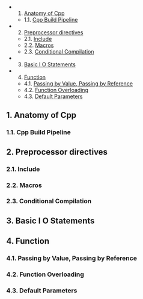 <!-- vscode-markdown-toc -->
* 1. [Anatomy of Cpp](#AnatomyofCpp)
	* 1.1. [Cpp Build Pipeline](#CppBuildPipeline)
* 2. [Preprocessor directives](#Preprocessordirectives)
	* 2.1. [Include](#Include)
	* 2.2. [Macros](#Macros)
	* 2.3. [Conditional Compilation](#ConditionalCompilation)
* 3. [Basic I O Statements](#BasicIOStatements)
* 4. [Function](#Function)
	* 4.1. [Passing by Value, Passing by Reference](#PassingbyValuePassingbyReference)
	* 4.2. [Function Overloading](#FunctionOverloading)
	* 4.3. [Default Parameters](#DefaultParameters)

<!-- vscode-markdown-toc-config
	numbering=true
	autoSave=true
	/vscode-markdown-toc-config -->
<!-- /vscode-markdown-toc -->

##  1. <a name='AnatomyofCpp'></a>Anatomy of Cpp

###  1.1. <a name='CppBuildPipeline'></a>Cpp Build Pipeline

##  2. <a name='Preprocessordirectives'></a>Preprocessor directives

###  2.1. <a name='Include'></a>Include

###  2.2. <a name='Macros'></a>Macros

###  2.3. <a name='ConditionalCompilation'></a>Conditional Compilation 

##  3. <a name='BasicIOStatements'></a>Basic I O Statements

##  4. <a name='Function'></a>Function

###  4.1. <a name='PassingbyValuePassingbyReference'></a>Passing by Value, Passing by Reference

###  4.2. <a name='FunctionOverloading'></a>Function Overloading

###  4.3. <a name='DefaultParameters'></a>Default Parameters

